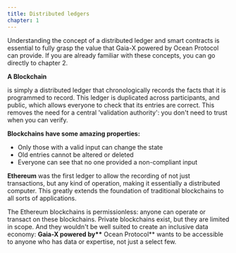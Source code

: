 ```yaml
---
title: Distributed ledgers
chapter: 1
---
```


Understanding the concept of a distributed ledger and smart contracts is essential to fully grasp the value that Gaia-X powered by Ocean Protocol can provide. If you are already familiar with these concepts, you can go directly to chapter 2.

**A Blockchain**

is simply a distributed ledger that chronologically records the facts that it is programmed to record. This ledger is duplicated across participants, and public, which allows everyone to check that its entries are correct. This removes the need for a central &#39;validation authority&#39;: you don&#39;t need to trust when you can verify.

**Blockchains have some amazing properties:**

- Only those with a valid input can change the state
- Old entries cannot be altered or deleted
- Everyone can see that no one provided a non-compliant input

**Ethereum** was the first ledger to allow the recording of not just transactions, but any kind of operation, making it essentially a distributed computer. This greatly extends the foundation of traditional blockchains to all sorts of applications.

The Ethereum blockchains is permissionless: anyone can operate or transact on these blockchains. Private blockchains exist, but they are limited in scope. And they wouldn&#39;t be well suited to create an inclusive data economy: **Gaia-X powered by\*\*** Ocean Protocol\*\* wants to be accessible to anyone who has data or expertise, not just a select few.
